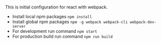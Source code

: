 This is initial configuration for react with webpack.
* Install local npm packages `npm install`
* Install global npm packages `npm -g webpack webpack-cli webpack-dev-server`
* For development run command `npm start`
* For production build run command `npm run build`
